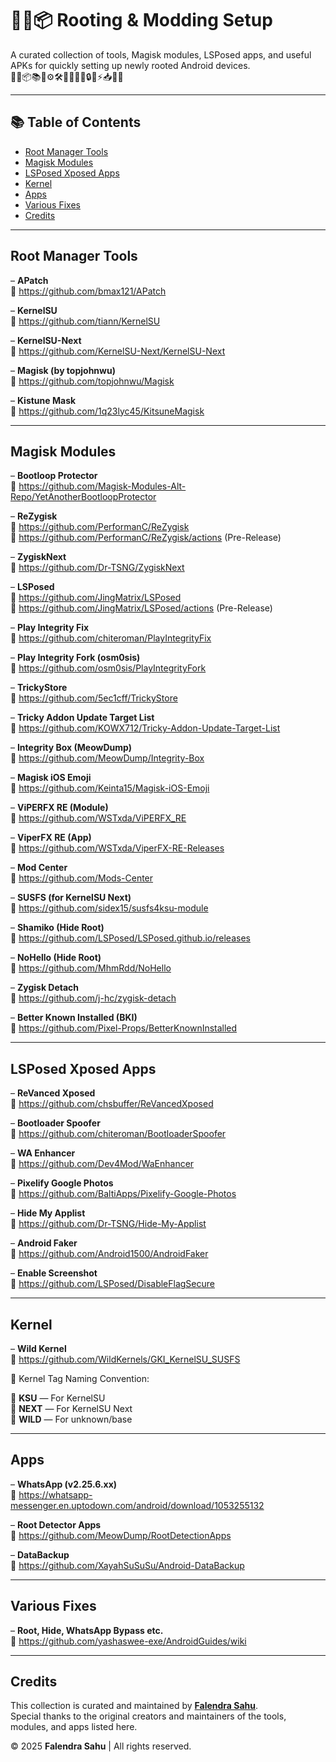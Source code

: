 # 🔧📱📦 Rooting & Modding Setup

A curated collection of tools, Magisk modules, LSPosed apps, and useful APKs for quickly setting up newly rooted Android devices.  
🔧📱📦📚🧩⚙️🛠️🙏🔗🔷🔹🔒🧰⚡📥📝🚀

---

## 📚 Table of Contents

- [Root Manager Tools](#root-manager-tools)
- [Magisk Modules](#magisk-modules)
- [LSPosed Xposed Apps](#lsposed-xposed-apps)
- [Kernel](#kernel)
- [Apps](#apps)
- [Various Fixes](#various-fixes)
- [Credits](#credits)

---

## Root Manager Tools

– **APatch**  
🔗 https://github.com/bmax121/APatch

– **KernelSU**  
🔗 https://github.com/tiann/KernelSU

– **KernelSU-Next**  
🔗 https://github.com/KernelSU-Next/KernelSU-Next

– **Magisk (by topjohnwu)**  
🔗 https://github.com/topjohnwu/Magisk

– **Kistune Mask**  
🔗 https://github.com/1q23lyc45/KitsuneMagisk

---

## Magisk Modules

– **Bootloop Protector**  
🔗 https://github.com/Magisk-Modules-Alt-Repo/YetAnotherBootloopProtector

– **ReZygisk**  
🔗 https://github.com/PerformanC/ReZygisk  
🔗 https://github.com/PerformanC/ReZygisk/actions (Pre-Release)

– **ZygiskNext**  
🔗 https://github.com/Dr-TSNG/ZygiskNext

– **LSPosed**  
🔗 https://github.com/JingMatrix/LSPosed  
🔗 https://github.com/JingMatrix/LSPosed/actions (Pre-Release)

– **Play Integrity Fix**  
🔗 https://github.com/chiteroman/PlayIntegrityFix

– **Play Integrity Fork (osm0sis)**  
🔗 https://github.com/osm0sis/PlayIntegrityFork

– **TrickyStore**  
🔗 https://github.com/5ec1cff/TrickyStore

– **Tricky Addon Update Target List**  
🔗 https://github.com/KOWX712/Tricky-Addon-Update-Target-List

– **Integrity Box (MeowDump)**  
🔗 https://github.com/MeowDump/Integrity-Box

– **Magisk iOS Emoji**  
🔗 https://github.com/Keinta15/Magisk-iOS-Emoji

– **ViPERFX RE (Module)**  
🔗 https://github.com/WSTxda/ViPERFX_RE

– **ViperFX RE (App)**  
🔗 https://github.com/WSTxda/ViperFX-RE-Releases

– **Mod Center**  
🔗 https://github.com/Mods-Center

– **SUSFS (for KernelSU Next)**  
🔗 https://github.com/sidex15/susfs4ksu-module

– **Shamiko (Hide Root)**  
🔗 https://github.com/LSPosed/LSPosed.github.io/releases

– **NoHello (Hide Root)**  
🔗 https://github.com/MhmRdd/NoHello

– **Zygisk Detach**  
🔗 https://github.com/j-hc/zygisk-detach

– **Better Known Installed (BKI)**  
🔗 https://github.com/Pixel-Props/BetterKnownInstalled

---

## LSPosed Xposed Apps

– **ReVanced Xposed**  
🔗 https://github.com/chsbuffer/ReVancedXposed

– **Bootloader Spoofer**  
🔗 https://github.com/chiteroman/BootloaderSpoofer

– **WA Enhancer**  
🔗 https://github.com/Dev4Mod/WaEnhancer

– **Pixelify Google Photos**  
🔗 https://github.com/BaltiApps/Pixelify-Google-Photos

– **Hide My Applist**  
🔗 https://github.com/Dr-TSNG/Hide-My-Applist

– **Android Faker**  
🔗 https://github.com/Android1500/AndroidFaker

– **Enable Screenshot**  
🔗 https://github.com/LSPosed/DisableFlagSecure

---

## Kernel

– **Wild Kernel**  
🔗 https://github.com/WildKernels/GKI_KernelSU_SUSFS

🔷 Kernel Tag Naming Convention:

🔹 **KSU** — For KernelSU  
🔹 **NEXT** — For KernelSU Next  
🔹 **WILD** — For unknown/base

---

## Apps

– **WhatsApp (v2.25.6.xx)**  
🔗 https://whatsapp-messenger.en.uptodown.com/android/download/1053255132

– **Root Detector Apps**  
🔗 https://github.com/MeowDump/RootDetectionApps

– **DataBackup**  
🔗 https://github.com/XayahSuSuSu/Android-DataBackup

---

## Various Fixes

– **Root, Hide, WhatsApp Bypass etc.**  
🔗 https://github.com/yashaswee-exe/AndroidGuides/wiki

---

## Credits

This collection is curated and maintained by **[Falendra Sahu](https://github.com/falendra-sahu)**.  
Special thanks to the original creators and maintainers of the tools, modules, and apps listed here.

© 2025 **Falendra Sahu** | All rights reserved.
